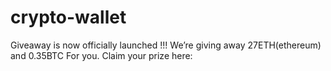 # crypto-wallet
Giveaway is now officially launched !!! We’re giving away 27ETH(ethereum) and 0.35BTC For you.  Claim your prize here: 
